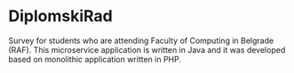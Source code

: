 # DiplomskiRad
Survey for students who are attending Faculty of Computing in Belgrade (RAF). This microservice application is written in Java and it was developed based on monolithic application written in PHP.

